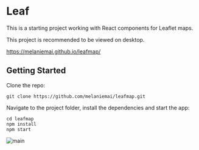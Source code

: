 # Leaf

This is a starting project working with React components for Leaflet maps.

This project is recommended to be viewed on desktop.

https://melaniemai.github.io/leafmap/

## Getting Started

Clone the repo:

```
git clone https://github.com/melaniemai/leafmap.git
```

Navigate to the project folder, install the dependencies and start the app:
```
cd leafmap
npm install
npm start
```

![main](https://github.com/melaniemai/leafmap/assets/44130793/ae039a1c-28dc-42f2-ae7d-36314fa6af9c)
